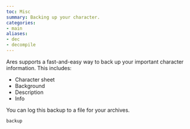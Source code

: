 ```yaml
---
toc: Misc
summary: Backing up your character.
categories:
- main
aliases:
- dec
- decompile
---
```

Ares supports a fast-and-easy way to back up your important character information.  This includes:

* Character sheet
* Background
* Description
* Info

You can log this backup to a file for your archives.

`backup`
